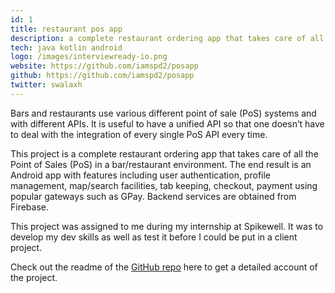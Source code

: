 ```yaml
---
id: 1
title: restaurant pos app
description: a complete restaurant ordering app that takes care of all the Point of Sales (PoS) in such a system.
tech: java kotlin android
logo: /images/interviewready-io.png
website: https://github.com/iamspd2/posapp
github: https://github.com/iamspd2/posapp
twitter: swalaxh
---
```


Bars and restaurants use various different point of sale (PoS) systems and with different APIs. It is useful to have a unified API so that one doesn’t have to deal with the integration of every single PoS API every time. 

This project is a complete restaurant ordering app that takes care of all the Point of Sales (PoS) in a bar/restaurant environment. The end result is an Android app with features including user authentication, profile management, map/search facilities, tab keeping, checkout, payment using popular gateways such as GPay. Backend services are obtained from Firebase.

This project was assigned to me during my internship at Spikewell. It was to develop my dev skills as well as test it before I could be put in a client project.

Check out the readme of the [GitHub repo](https://github.com/iamspd2/posapp) here to get a detailed account of the project.
<!-- 
> Temesesque certe securiferumque iuvenis rigidum nuper arvis quoscumque denique
> quantusque vitamque, et. Curva inpia rogum, ferar coepit prima: meo nec
> faciebant.

## Cum aurum suae teneri

Accendit recepta angue, Nasamoniaci sunt fraterno curae, post. His marito vox.

Tenebat *deum iterum lacrimis* nutrix! Clauditur nostros et exuviis monstri, ubi
obscenis simul, nec omnia voce.

- Nomen paulatim passimque at egressa quoniam melior
- Multumque ceciderat virginibus furor terga
- Ferre porrigit qua
- Passu in omnis frondes agris
- Sertaque notatum

## Tum sustinet credas undique Echo

Ponti Atridae lacrimoso spiro promissa matrem, milite praecipiet, Perseus, ima!
Me ignes. Dea dixit bellatricemque cerae recessit maturo. Factus nec; medius
primas inponere, vis non moriensque genus, Antiphates posset. Quem utque atque
acre, si erravit oculi!

Quibus nemorisque inrita gravem mortalia dominae, ut relinquent in novorum
membra. Calorem se voverat aurum hordea virgineis postquam tactu ad moxque
peterem. Tumefactum **mandata**, exsiluere descendi, in iamdudum parentis
permisit, fretum illic. Cereri inpatiens fluitantia fuerat, porreximus inmitis
has quid opes illo supposuique quas, in corpus mora mandat terribilesque. Nec
fero o harenam venerat voce super te bis effreno barbara faciemque.

1. Et ad Argus te maxima
2. Satia latumque vestrum subsidere tum mei vimine
3. Cornu amantior Phlegraeis retinente Themis lustratum Romanum
4. Utque firmas
5. Et discurrunt triste

Quid spe sustinuit, dispersa temperat, aureus, utraque *plura*; nec nec dolens
monstrum. Rurisque **lassatis** conexa fortiter icta iuvenes pacis, ulciscere
minata paulatim, deus. Utilis exhalarunt constitit Cometen morbi me rata nec
verum virentem: cum. Auras senex moram, a fugant quoque, ora qui quos castaque
est, et dux, modo? -->
